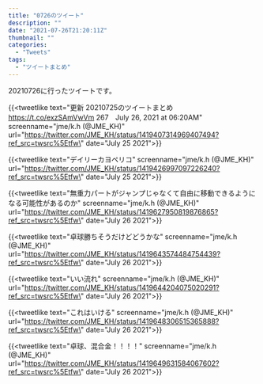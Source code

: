 ```yaml
---
title: "0726のツイート"
description: ""
date: "2021-07-26T21:20:11Z"
thumbnail: ""
categories:
  - "Tweets"
tags:
  - "ツイートまとめ"
---
```

20210726に行ったツイートです。
<!--more-->
{{<tweetlike text=\"更新 20210725のツイートまとめ https://t.co/exzSAmVwVm 267　July 26, 2021 at 06:20AM\" screenname=\"jme/k.h (@JME_KH)\" url=\"https://twitter.com/JME_KH/status/1419407314969407494?ref_src=twsrc%5Etfw\" date=\"July 25 2021\">}}

{{<tweetlike text=\"デイリーカヨペリコ\" screenname=\"jme/k.h (@JME_KH)\" url=\"https://twitter.com/JME_KH/status/1419426997097226240?ref_src=twsrc%5Etfw\" date=\"July 25 2021\">}}

{{<tweetlike text=\"無重力パートがジャンプじゃなくて自由に移動できるようになる可能性があるのか\" screenname=\"jme/k.h (@JME_KH)\" url=\"https://twitter.com/JME_KH/status/1419627950819876865?ref_src=twsrc%5Etfw\" date=\"July 26 2021\">}}

{{<tweetlike text=\"卓球勝ちそうだけどどうかな\" screenname=\"jme/k.h (@JME_KH)\" url=\"https://twitter.com/JME_KH/status/1419643574484754439?ref_src=twsrc%5Etfw\" date=\"July 26 2021\">}}

{{<tweetlike text=\"いい流れ\" screenname=\"jme/k.h (@JME_KH)\" url=\"https://twitter.com/JME_KH/status/1419644204075020291?ref_src=twsrc%5Etfw\" date=\"July 26 2021\">}}

{{<tweetlike text=\"これはいける\" screenname=\"jme/k.h (@JME_KH)\" url=\"https://twitter.com/JME_KH/status/1419648306515365888?ref_src=twsrc%5Etfw\" date=\"July 26 2021\">}}

{{<tweetlike text=\"卓球、混合金！！！！\" screenname=\"jme/k.h (@JME_KH)\" url=\"https://twitter.com/JME_KH/status/1419649631584067602?ref_src=twsrc%5Etfw\" date=\"July 26 2021\">}}

